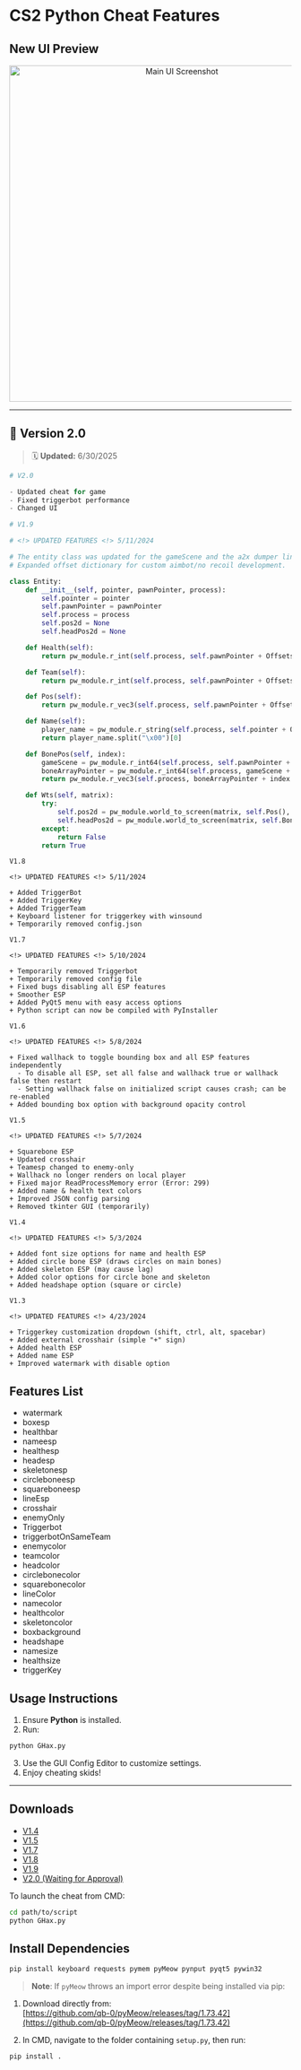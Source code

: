# CS2 Python Cheat Features

## New UI Preview

<p align="center">
  <img src="https://i.imgur.com/HlRGsOU.png" alt="Main UI Screenshot" width="600"/>
</p>

---

## 🔧 Version 2.0

> 🗓️ **Updated:** 6/30/2025

```python
# V2.0

- Updated cheat for game
- Fixed triggerbot performance
- Changed UI
```

```python
# V1.9

# <!> UPDATED FEATURES <!> 5/11/2024

# The entity class was updated for the gameScene and the a2x dumper links.  
# Expanded offset dictionary for custom aimbot/no recoil development.

class Entity:
    def __init__(self, pointer, pawnPointer, process):
        self.pointer = pointer
        self.pawnPointer = pawnPointer
        self.process = process
        self.pos2d = None
        self.headPos2d = None

    def Health(self):
        return pw_module.r_int(self.process, self.pawnPointer + Offsets.m_iHealth)

    def Team(self):
        return pw_module.r_int(self.process, self.pawnPointer + Offsets.m_iTeamNum)

    def Pos(self):
        return pw_module.r_vec3(self.process, self.pawnPointer + Offsets.m_vOldOrigin)

    def Name(self):
        player_name = pw_module.r_string(self.process, self.pointer + Offsets.m_iszPlayerName, 32)
        return player_name.split("\x00")[0]

    def BonePos(self, index):
        gameScene = pw_module.r_int64(self.process, self.pawnPointer + Offsets.m_pGameSceneNode)
        boneArrayPointer = pw_module.r_int64(self.process, gameScene + Offsets.m_pBoneArray)
        return pw_module.r_vec3(self.process, boneArrayPointer + index * 32)

    def Wts(self, matrix):
        try:
            self.pos2d = pw_module.world_to_screen(matrix, self.Pos(), 1)
            self.headPos2d = pw_module.world_to_screen(matrix, self.BonePos(6), 1)
        except:
            return False
        return True
```

```text
V1.8

<!> UPDATED FEATURES <!> 5/11/2024

+ Added TriggerBot  
+ Added TriggerKey  
+ Added TriggerTeam  
+ Keyboard listener for triggerkey with winsound  
+ Temporarily removed config.json
```

```text
V1.7

<!> UPDATED FEATURES <!> 5/10/2024

+ Temporarily removed Triggerbot  
+ Temporarily removed config file  
+ Fixed bugs disabling all ESP features  
+ Smoother ESP  
+ Added PyQt5 menu with easy access options  
+ Python script can now be compiled with PyInstaller
```

```text
V1.6

<!> UPDATED FEATURES <!> 5/8/2024

+ Fixed wallhack to toggle bounding box and all ESP features independently  
  - To disable all ESP, set all false and wallhack true or wallhack false then restart  
  - Setting wallhack false on initialized script causes crash; can be re-enabled  
+ Added bounding box option with background opacity control
```

```text
V1.5

<!> UPDATED FEATURES <!> 5/7/2024

+ Squarebone ESP  
+ Updated crosshair  
+ Teamesp changed to enemy-only  
+ Wallhack no longer renders on local player  
+ Fixed major ReadProcessMemory error (Error: 299)  
+ Added name & health text colors  
+ Improved JSON config parsing  
+ Removed tkinter GUI (temporarily)
```

```text
V1.4

<!> UPDATED FEATURES <!> 5/3/2024

+ Added font size options for name and health ESP  
+ Added circle bone ESP (draws circles on main bones)  
+ Added skeleton ESP (may cause lag)  
+ Added color options for circle bone and skeleton  
+ Added headshape option (square or circle)
```

```text
V1.3

<!> UPDATED FEATURES <!> 4/23/2024

+ Triggerkey customization dropdown (shift, ctrl, alt, spacebar)  
+ Added external crosshair (simple "+" sign)  
+ Added health ESP  
+ Added name ESP  
+ Improved watermark with disable option
```

## Features List

- watermark  
- boxesp  
- healthbar  
- nameesp  
- healthesp  
- headesp  
- skeletonesp  
- circleboneesp  
- squareboneesp  
- lineEsp  
- crosshair  
- enemyOnly  
- Triggerbot  
- triggerbotOnSameTeam  
- enemycolor  
- teamcolor  
- headcolor  
- circlebonecolor  
- squarebonecolor  
- lineColor  
- namecolor  
- healthcolor  
- skeletoncolor  
- boxbackground  
- headshape  
- namesize  
- healthsize  
- triggerKey

## Usage Instructions

1. Ensure **Python** is installed.  
2. Run:

```bash
python GHax.py
```

3. Use the GUI Config Editor to customize settings.  
4. Enjoy cheating skids!

---

## Downloads

- [V1.4](https://www.unknowncheats.me/forum/downloads.php?do=file&id=44694)  
- [V1.5](https://www.unknowncheats.me/forum/downloads.php?do=file&id=44911)  
- [V1.7](https://www.unknowncheats.me/forum/downloads.php?do=file&id=44961)  
- [V1.8](https://www.unknowncheats.me/forum/downloads.php?do=file&id=45009)  
- [V1.9](https://www.unknowncheats.me/forum/downloads.php?do=file&id=48333)  
- [V2.0 (Waiting for Approval)](https://www.unknowncheats.me/forum/downloads.php?do=file&id=50285)

To launch the cheat from CMD:

```bash
cd path/to/script
python GHax.py
```

## Install Dependencies

```bash
pip install keyboard requests pymem pyMeow pynput pyqt5 pywin32
```

> **Note**: If `pyMeow` throws an import error despite being installed via pip:

1. Download directly from:  
   [https://github.com/qb-0/pyMeow/releases/tag/1.73.42](https://github.com/qb-0/pyMeow/releases/tag/1.73.42)

2. In CMD, navigate to the folder containing `setup.py`, then run:

```bash
pip install .
```
